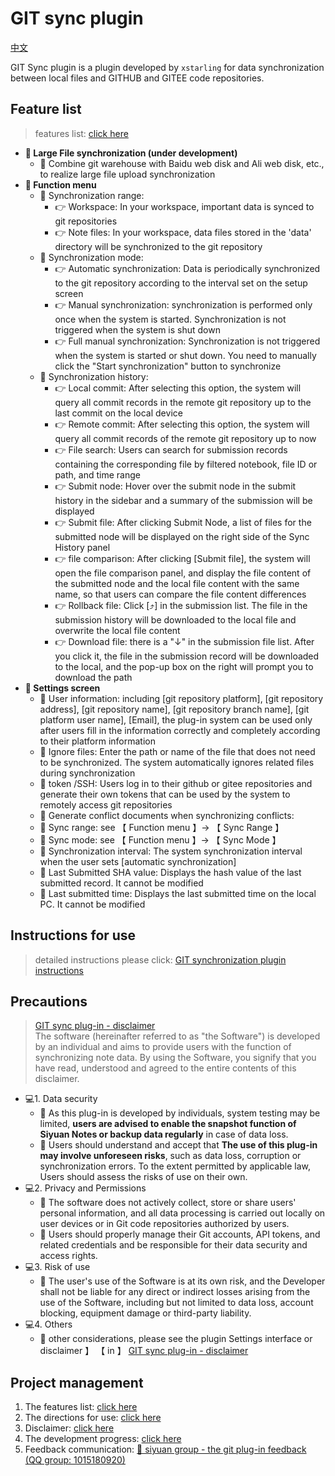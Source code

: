 # GIT sync plugin

[中文](./README_zh_CN.md)

GIT Sync plugin is a plugin developed by `xstarling` for data synchronization between local files and GITHUB and GITEE code repositories.

## Feature list
> features list: [click here](https://kdocs.cn/l/caGt3BWn9r5G?linkname=k7VAb4Wx5b)
+ **🚧 Large File synchronization (under development)**
  + 🚀 Combine git warehouse with Baidu web disk and Ali web disk, etc., to realize large file upload synchronization
+ **🚧 Function menu**
  + 🚀 Synchronization range:
    + 👉 Workspace: In your workspace, important data is synced to git repositories
    + 👉 Note files: In your workspace, data files stored in the 'data' directory will be synchronized to the git repository
  + 🚀 Synchronization mode:
    + 👉 Automatic synchronization: Data is periodically synchronized to the git repository according to the interval set on the setup screen
    + 👉 Manual synchronization: synchronization is performed only once when the system is started. Synchronization is not triggered when the system is shut down
    + 👉 Full manual synchronization: Synchronization is not triggered when the system is started or shut down. You need to manually click the "Start synchronization" button to synchronize
  + 🚀 Synchronization history:
    + 👉 Local commit: After selecting this option, the system will query all commit records in the remote git repository up to the last commit on the local device
    + 👉 Remote commit: After selecting this option, the system will query all commit records of the remote git repository up to now
    + 👉 File search: Users can search for submission records containing the corresponding file by filtered notebook, file ID or path, and time range
    + 👉 Submit node: Hover over the submit node in the submit history in the sidebar and a summary of the submission will be displayed
    + 👉 Submit file: After clicking Submit Node, a list of files for the submitted node will be displayed on the right side of the Sync History panel
    + 👉 file comparison: After clicking [Submit file], the system will open the file comparison panel, and display the file content of the submitted node and the local file content with the same name, so that users can compare the file content differences
    + 👉 Rollback file: Click [⤴︎] in the submission list. The file in the submission history will be downloaded to the local file and overwrite the local file content
    + 👉 Download file: there is a "↓" in the submission file list. After you click it, the file in the submission record will be downloaded to the local, and the pop-up box on the right will prompt you to download the path
+ **🚧 Settings screen**
  + 🚀 User information: including [git repository platform], [git repository address], [git repository name], [git repository branch name], [git platform user name], [Email], the plug-in system can be used only after users fill in the information correctly and completely according to their platform information
  + 🚀 Ignore files: Enter the path or name of the file that does not need to be synchronized. The system automatically ignores related files during synchronization
  + 🚀 token /SSH: Users log in to their github or gitee repositories and generate their own tokens that can be used by the system to remotely access git repositories
  + 🚀 Generate conflict documents when synchronizing conflicts:
  + 🚀 Sync range: see 【 Function menu 】-> 【 Sync Range 】
  + 🚀 Sync mode: see 【 Function menu 】-> 【 Sync Mode 】
  + 🚀 Synchronization interval: The system synchronization interval when the user sets [automatic synchronization]
  + 🚀 Last Submitted SHA value: Displays the hash value of the last submitted record. It cannot be modified
  + 🚀 Last submitted time: Displays the last submitted time on the local PC. It cannot be modified

## Instructions for use

> detailed instructions please click: [GIT synchronization plugin instructions](https://kdocs.cn/l/caGt3BWn9r5G?linkname=ArymAS7rZm)
## Precautions
> [GIT sync plug-in - disclaimer](https://kdocs.cn/l/caGt3BWn9r5G?linkname=hMZxlMSs8z) <br>
The software (hereinafter referred to as "the Software") is developed by an individual and aims to provide users with the function of synchronizing note data. By using the Software, you signify that you have read, understood and agreed to the entire contents of this disclaimer.
+ 💻1. Data security
  + 🚀 As this plug-in is developed by individuals, system testing may be limited, **users are advised to enable the snapshot function of Siyuan Notes or backup data regularly** in case of data loss.
  + 🚀 Users should understand and accept that **The use of this plug-in may involve unforeseen risks**, such as data loss, corruption or synchronization errors. To the extent permitted by applicable law, Users should assess the risks of use on their own.
+ 💻2. Privacy and Permissions
  + 🚀 The software does not actively collect, store or share users' personal information, and all data processing is carried out locally on user devices or in Git code repositories authorized by users.
  + 🚀 Users should properly manage their Git accounts, API tokens, and related credentials and be responsible for their data security and access rights.
+ 💻3. Risk of use
  + 🚀 The user's use of the Software is at its own risk, and the Developer shall not be liable for any direct or indirect losses arising from the use of the Software, including but not limited to data loss, account blocking, equipment damage or third-party liability.
+ 💻4. Others
  + 🚀 other considerations, please see the plugin Settings interface or disclaimer 】 【 in 】 [GIT sync plug-in - disclaimer](https://kdocs.cn/l/caGt3BWn9r5G?linkname=hMZxlMSs8z)

## Project management
1. The features list: [click here](https://kdocs.cn/l/caGt3BWn9r5G?linkname=k7VAb4Wx5b)
2. The directions for use: [click here](https://kdocs.cn/l/caGt3BWn9r5G?linkname=ArymAS7rZm)
3. Disclaimer: [click here](https://kdocs.cn/l/caGt3BWn9r5G?linkname=hMZxlMSs8z)
4. The development progress: [click here](https://kdocs.cn/l/caGt3BWn9r5G?linkname=Emg3LXgDJp)
5. Feedback communication: [👥 siyuan group - the git plug-in feedback (QQ group: 1015180920)](https://kdocs.cn/l/caGt3BWn9r5G?linkname=Ij7mC9wG6q)